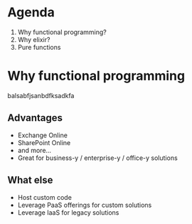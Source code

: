 Agenda
========
1. Why functional programming?
2. Why elixir?
3. Pure functions



Why functional programming
=====================================
balsabfjsanbdfksadkfa


Advantages
----------
- Exchange Online
- SharePoint Online
- and more...
- Great for business-y / enterprise-y / office-y solutions


What else
---------
- Host custom code
- Leverage PaaS offerings for custom solutions
- Leverage IaaS for legacy solutions


